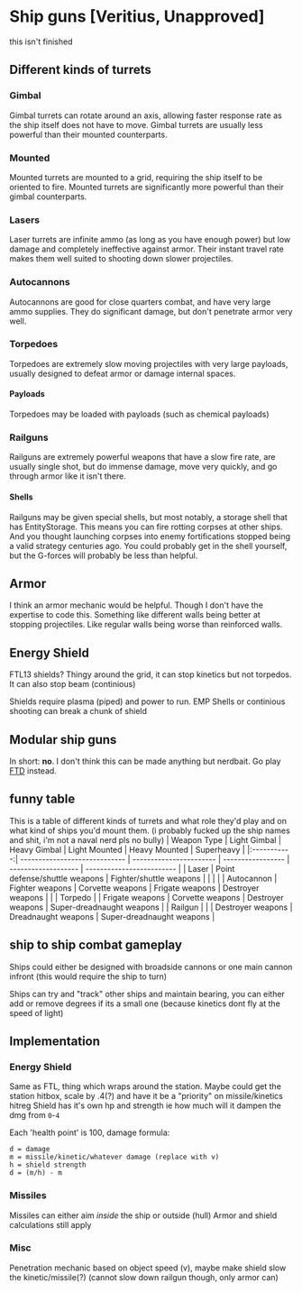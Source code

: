 # Ship guns [Veritius, Unapproved]
this isn't finished

## Different kinds of turrets
### Gimbal
Gimbal turrets can rotate around an axis, allowing faster response rate as the ship itself does not have to move. Gimbal turrets are usually less powerful than their mounted counterparts.

### Mounted
Mounted turrets are mounted to a grid, requiring the ship itself to be oriented to fire. Mounted turrets are significantly more powerful than their gimbal counterparts.

### Lasers
Laser turrets are infinite ammo (as long as you have enough power) but low damage and completely ineffective against armor. Their instant travel rate makes them well suited to shooting down slower projectiles.

### Autocannons
Autocannons are good for close quarters combat, and have very large ammo supplies. They do significant damage, but don't penetrate armor very well.

### Torpedoes
Torpedoes are extremely slow moving projectiles with very large payloads, usually designed to defeat armor or damage internal spaces.

#### Payloads
Torpedoes may be loaded with payloads (such as chemical payloads)

### Railguns
Railguns are extremely powerful weapons that have a slow fire rate, are usually single shot, but do immense damage, move very quickly, and go through armor like it isn't there.

#### Shells
Railguns may be given special shells, but most notably, a storage shell that has EntityStorage. This means you can fire rotting corpses at other ships. And you thought launching corpses into enemy fortifications stopped being a valid strategy centuries ago. You could probably get in the shell yourself, but the G-forces will probably be less than helpful.

## Armor
I think an armor mechanic would be helpful. Though I don't have the expertise to code this.
Something like different walls being better at stopping projectiles. Like regular walls being worse than reinforced walls.

## Energy Shield
FTL13 shields? Thingy around the grid, it can stop kinetics but not torpedos. It can also stop beam (continious)

Shields require plasma (piped) and power to run.
EMP Shells or continious shooting can break a chunk of shield
<!-- add more stuff here -->

## Modular ship guns
In short: **no**. I don't think this can be made anything but nerdbait. Go play [FTD](https://store.steampowered.com/app/268650/From_the_Depths/) instead.

## funny table
This is a table of different kinds of turrets and what role they'd play and on what kind of ships you'd mount them. (i probably fucked up the ship names and shit, i'm not a naval nerd pls no bully)
| Weapon Type | Light Gimbal                  | Heavy Gimbal            | Light Mounted     | Heavy Mounted       | Superheavy                |
|:-----------:| ----------------------------- | ----------------------- | ----------------- | ------------------- | ------------------------- |
| Laser       | Point defense/shuttle weapons | Fighter/shuttle weapons |                   |                     |                           |
| Autocannon  | Fighter weapons               | Corvette weapons        | Frigate weapons   | Destroyer weapons   |                           |
| Torpedo     |                               | Frigate weapons         | Corvette weapons  | Destroyer weapons   | Super-dreadnaught weapons |
| Railgun     |                               |                         | Destroyer weapons | Dreadnaught weapons | Super-dreadnaught weapons |


## ship to ship combat gameplay
Ships could either be designed with broadside cannons or one main cannon infront (this would require the ship to turn)

Ships can try and "track" other ships and maintain bearing, you can either add or remove degrees if its a small one (because kinetics dont fly at the speed of light)
<!-- add more stuff here -->


## Implementation

### Energy Shield
Same as FTL, thing which wraps around the station. Maybe could get the station hitbox, scale by .4(?) and have it be a "priority" on missile/kinetics hitreg
Shield has it's own hp and strength ie how much will it dampen the dmg from `0`-`4`

Each 'health point' is 100, damage formula: 
```
d = damage
m = missile/kinetic/whatever damage (replace with v)
h = shield strength
d = (m/h) - m
```

### Missiles
Missiles can either aim _inside_ the ship or outside (hull) Armor and shield calculations still apply

### Misc
Penetration mechanic based on object speed (v), maybe make shield slow the kinetic/missile(?) (cannot slow down railgun though, only armor can)
